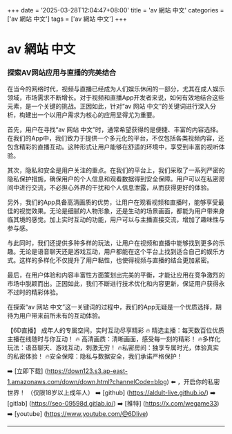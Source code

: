 +++
date = '2025-03-28T12:04:47+08:00'
title = 'av 網站 中文'
categories = ['av 網站 中文']
tags = ['av 網站 中文']
+++

# av 網站 中文

### 探索AV网站应用与直播的完美结合

在当今的网络时代，视频与直播已经成为人们娱乐休闲的一部分，尤其在成人娱乐领域，市场需求不断增长。对于视频和直播App开发者来说，如何有效地结合这些元素，是一个关键的挑战。正因如此，针对“av 网站 中文”的关键词进行深入分析，构建出一个以用户需求为核心的应用显得尤为重要。

首先，用户在寻找“av 网站 中文”时，通常希望获得的是便捷、丰富的内容选择。在我们的App中，我们致力于提供一个多元化的平台，不仅包括各类视频内容，还包含精彩的直播互动。这种形式让用户能够在舒适的环境中，享受到丰富的视听体验。

其次，隐私和安全是用户关注的重点。在我们的平台上，我们采取了一系列严密的隐私保护措施，确保用户的个人信息和观看数据得到安全保障。用户可以在私密房间中进行交流，不必担心外界的干扰和个人信息泄露，从而获得更好的体验。

另外，我们的App具备高清画质的优势，让用户在观看视频和直播时，能够享受最佳的视觉效果。无论是细腻的人物形象，还是生动的场景画面，都能为用户带来身临其境的感觉。加上实时互动的功能，用户可以与主播直接交流，增加了趣味性与参与感。

与此同时，我们还提供多种多样的玩法，让用户在视频和直播中能够找到更多的乐趣。无论是语音聊天还是游戏互动，用户都能在这个平台上找到适合自己的娱乐方式。这样的多样化不仅提升了用户黏性，也使得视频与直播的结合更加紧密。

最后，在用户体验和内容丰富性方面策划出完美的平衡，才能让应用在竞争激烈的市场中脱颖而出。正因如此，我们不断进行技术优化和内容更新，保证用户获得永不过时的精彩体验。

在探索“av 网站 中文”这一关键词的过程中，我们的App无疑是一个优质选择，期待为用户带来前所未有的互动体验。

【6D直播】
成年人的专属空间，实时互动尽享精彩
🔥 精选主播：每天数百位优质主播在线随时与你互动！
🔥 高清画质：清晰画面，感受每一刻的精彩！
🔥多样化玩法：语音聊天、游戏互动，刺激无穷！
🔥私密房间：独享专属时光，体验真实的私密体验！
🔥安全保障：隐私与数据安全，我们承诺严格保护！

➡️ [立即下载] (https://down123.s3.ap-east-1.amazonaws.com/down/down.html?channelCode=blog) ⬅️ ，开启你的私密世界！
（仅限18岁以上成年人）
➡️ [github] (https://aldult-live.github.io/)
➡️ [gitlab] (https://seo-09598d.gitlab.io/)
➡️ [推特] (https://x.com/wegame33)
➡️ [youtube] (https://www.youtube.com/@6Dlive)

---
